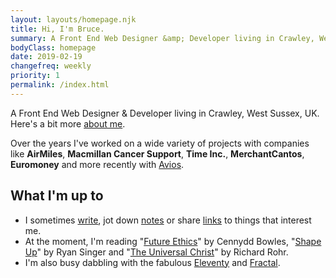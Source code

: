 ```yaml
---
layout: layouts/homepage.njk
title: Hi, I'm Bruce.
summary: A Front End Web Designer &amp; Developer living in Crawley, West Sussex, UK.
bodyClass: homepage
date: 2019-02-19
changefreq: weekly
priority: 1
permalink: /index.html
---
```


A Front End Web Designer &amp; Developer living in Crawley, West Sussex, UK. Here's a bit more <a href="{{ '/about' | url }}">about me</a>.

Over the years I've worked on a wide variety of projects with companies like **AirMiles**, **Macmillan Cancer Support**, **Time Inc.**, **MerchantCantos**, **Euromoney** and more recently with <a href="https://aviosgroup.com/" rel="external">Avios</a>.

<h2 class="visually-hidden">What I'm up to</h2>

<ul class="bio-extra">
	<li>I sometimes <a href="/writing/">write</a>, jot down <a href="/notes/">notes</a> or share <a href="/links/">links</a> to things that interest me.</li>
	<li>At the moment, I'm reading "<a href="https://www.future-ethics.com/" rel="external">Future Ethics</a>" by Cennydd Bowles, "<a href="https://basecamp.com/shapeup" rel="external">Shape Up</a>" by Ryan Singer and "<a href="https://universalchrist.cac.org/" rel="external">The Universal Christ</a>" by Richard Rohr.</li>
	<li>I'm also busy dabbling with the fabulous <a href="https://www.11ty.io/" rel="external">Eleventy</a> and <a href="https://fractal.build/" rel="external">Fractal</a>.</li>
</ul>
